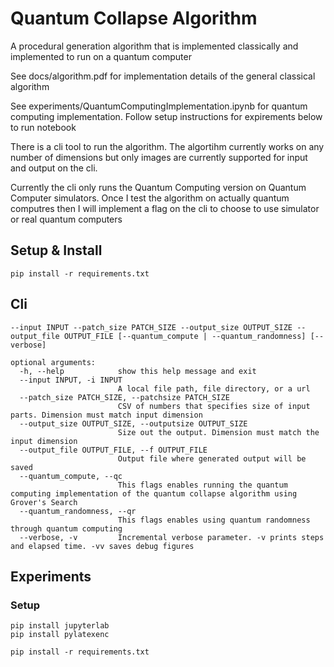 # Quantum Collapse Algorithm

A procedural generation algorithm that is implemented classically and implemented to run on a quantum computer

See docs/algorithm.pdf for implementation details of the general classical algorithm

See experiments/QuantumComputingImplementation.ipynb for quantum computing implementation. Follow setup instructions for expirements below to run notebook

There is a cli tool to run the algorithm. The algortihm currently works on any
number of dimensions but only images are currently supported for input and output on the cli.

Currently the cli only runs the Quantum Computing version on Quantum Computer simulators. Once I test the algorithm on actually quantum computres then I will implement a flag on the cli to choose to use simulator or real quantum computers

## Setup & Install
```
pip install -r requirements.txt
```

## Cli

```
--input INPUT --patch_size PATCH_SIZE --output_size OUTPUT_SIZE --output_file OUTPUT_FILE [--quantum_compute | --quantum_randomness] [--verbose]
```

```
optional arguments:
  -h, --help            show this help message and exit
  --input INPUT, -i INPUT
                        A local file path, file directory, or a url
  --patch_size PATCH_SIZE, --patchsize PATCH_SIZE
                        CSV of numbers that specifies size of input parts. Dimension must match input dimension
  --output_size OUTPUT_SIZE, --outputsize OUTPUT_SIZE
                        Size out the output. Dimension must match the input dimension
  --output_file OUTPUT_FILE, --f OUTPUT_FILE
                        Output file where generated output will be saved
  --quantum_compute, --qc
                        This flags enables running the quantum computing implementation of the quantum collapse algorithm using Grover's Search
  --quantum_randomness, --qr
                        This flags enables using quantum randomness through quantum computing
  --verbose, -v         Incremental verbose parameter. -v prints steps and elapsed time. -vv saves debug figures
```

## Experiments

### Setup
```
pip install jupyterlab
pip install pylatexenc
```
```
pip install -r requirements.txt
```